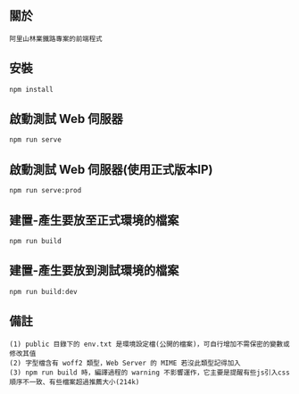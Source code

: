 ## 關於

    阿里山林業鐵路專案的前端程式

## 安裝
```
npm install
```
## 啟動測試 Web 伺服器
```
npm run serve
```
## 啟動測試 Web 伺服器(使用正式版本IP)
```
npm run serve:prod
```
## 建置-產生要放至正式環境的檔案
```
npm run build
```
## 建置-產生要放到測試環境的檔案
```
npm run build:dev
```

## 備註
    (1) public 目錄下的 env.txt 是環境設定檔(公開的檔案)，可自行增加不需保密的變數或修改其值
    (2) 字型檔含有 woff2 類型，Web Server 的 MIME 若沒此類型記得加入
    (3) npm run build 時，編譯過程的 warning 不影響運作，它主要是提醒有些js引入css順序不一致、有些檔案超過推薦大小(214k)